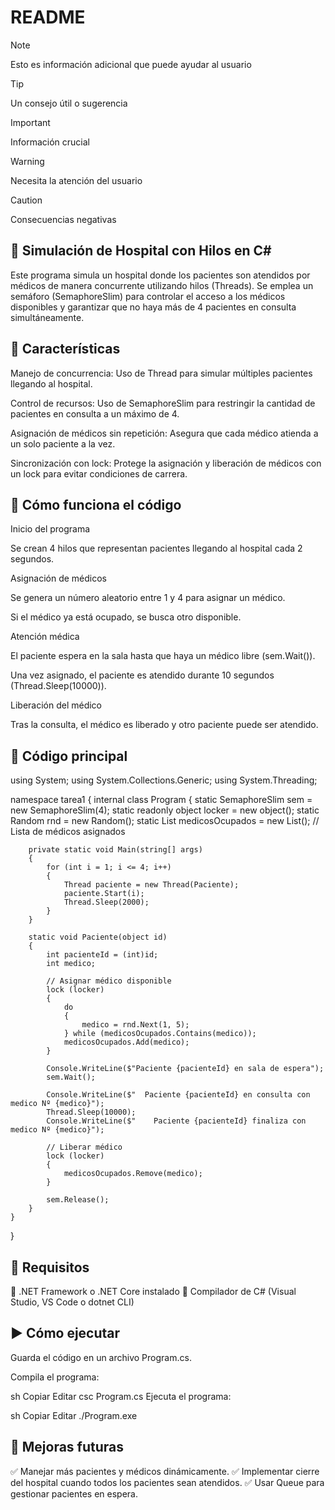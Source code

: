# README

> [!NOTE]
> Esto es información adicional que puede ayudar al usuario

> [!TIP]
> Un consejo útil o sugerencia

> [!IMPORTANT]
> Información crucial

> [!WARNING]
> Necesita la atención del usuario

> [!CAUTION]
> Consecuencias negativas

## 🏥 Simulación de Hospital con Hilos en C#
Este programa simula un hospital donde los pacientes son atendidos por médicos de manera concurrente utilizando hilos (Threads). Se emplea un semáforo (SemaphoreSlim) para controlar el acceso a los médicos disponibles y garantizar que no haya más de 4 pacientes en consulta simultáneamente.


## 📌 Características
Manejo de concurrencia: Uso de Thread para simular múltiples pacientes llegando al hospital.

Control de recursos: Uso de SemaphoreSlim para restringir la cantidad de pacientes en consulta a un máximo de 4.

Asignación de médicos sin repetición: Asegura que cada médico atienda a un solo paciente a la vez.

Sincronización con lock: Protege la asignación y liberación de médicos con un lock para evitar condiciones de carrera.


## 🔧 Cómo funciona el código
Inicio del programa

Se crean 4 hilos que representan pacientes llegando al hospital cada 2 segundos.

Asignación de médicos

Se genera un número aleatorio entre 1 y 4 para asignar un médico.

Si el médico ya está ocupado, se busca otro disponible.

Atención médica

El paciente espera en la sala hasta que haya un médico libre (sem.Wait()).

Una vez asignado, el paciente es atendido durante 10 segundos (Thread.Sleep(10000)).

Liberación del médico

Tras la consulta, el médico es liberado y otro paciente puede ser atendido.

## 📜 Código principal

using System;
using System.Collections.Generic;
using System.Threading;

namespace tarea1
{
    internal class Program
    {
        static SemaphoreSlim sem = new SemaphoreSlim(4);
        static readonly object locker = new object();
        static Random rnd = new Random();
        static List<int> medicosOcupados = new List<int>(); // Lista de médicos asignados

        private static void Main(string[] args)
        {
            for (int i = 1; i <= 4; i++)
            {
                Thread paciente = new Thread(Paciente);
                paciente.Start(i);
                Thread.Sleep(2000);
            }
        }

        static void Paciente(object id)
        {
            int pacienteId = (int)id;
            int medico;

            // Asignar médico disponible
            lock (locker)
            {
                do
                {
                    medico = rnd.Next(1, 5);
                } while (medicosOcupados.Contains(medico));
                medicosOcupados.Add(medico);
            }

            Console.WriteLine($"Paciente {pacienteId} en sala de espera");
            sem.Wait();

            Console.WriteLine($"  Paciente {pacienteId} en consulta con medico Nº {medico}");
            Thread.Sleep(10000);
            Console.WriteLine($"    Paciente {pacienteId} finaliza con medico Nº {medico}");

            // Liberar médico
            lock (locker)
            {
                medicosOcupados.Remove(medico);
            }

            sem.Release();
        }
    }
}

## 📌 Requisitos
🔹 .NET Framework o .NET Core instalado
🔹 Compilador de C# (Visual Studio, VS Code o dotnet CLI)

## ▶️ Cómo ejecutar
Guarda el código en un archivo Program.cs.

Compila el programa:

sh
Copiar
Editar
csc Program.cs
Ejecuta el programa:

sh
Copiar
Editar
./Program.exe

## 📌 Mejoras futuras
✅ Manejar más pacientes y médicos dinámicamente.
✅ Implementar cierre del hospital cuando todos los pacientes sean atendidos.
✅ Usar Queue para gestionar pacientes en espera.


